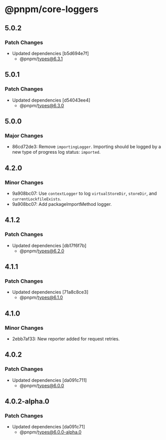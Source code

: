 # @pnpm/core-loggers

## 5.0.2

### Patch Changes

- Updated dependencies [b5d694e7f]
  - @pnpm/types@6.3.1

## 5.0.1

### Patch Changes

- Updated dependencies [d54043ee4]
  - @pnpm/types@6.3.0

## 5.0.0

### Major Changes

- 86cd72de3: Remove `importingLogger`. Importing should be logged by a new type of progress log status: `imported`.

## 4.2.0

### Minor Changes

- 9a908bc07: Use `contextLogger` to log `virtualStoreDir`, `storeDir`, and `currentLockfileExists`.
- 9a908bc07: Add packageImportMethod logger.

## 4.1.2

### Patch Changes

- Updated dependencies [db17f6f7b]
  - @pnpm/types@6.2.0

## 4.1.1

### Patch Changes

- Updated dependencies [71a8c8ce3]
  - @pnpm/types@6.1.0

## 4.1.0

### Minor Changes

- 2ebb7af33: New reporter added for request retries.

## 4.0.2

### Patch Changes

- Updated dependencies [da091c711]
  - @pnpm/types@6.0.0

## 4.0.2-alpha.0

### Patch Changes

- Updated dependencies [da091c71]
  - @pnpm/types@6.0.0-alpha.0
